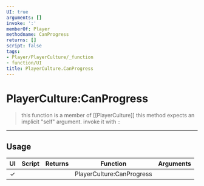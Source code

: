 ```yaml
---
UI: true
arguments: []
invoke: ':'
memberOf: Player
methodname: CanProgress
returns: []
script: false
tags:
- Player/PlayerCulture/_function
- function/UI
title: PlayerCulture.CanProgress
---
```

# PlayerCulture:CanProgress
> this function is a member of [[PlayerCulture]]
> this method expects an implicit "self" argument. invoke it with `:`
-----
## Usage
|  UI | Script | Returns | Function | Arguments |
|:---:|:------:|-------:|:--------:|:---------|
|✓| ||PlayerCulture:CanProgress||
